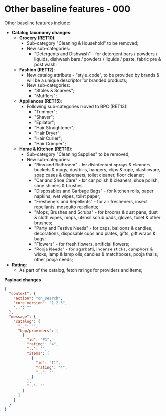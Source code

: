# Other baseline features - 000

Other baseline features include:

- **Catalog taxonomy changes**:
  - **Grocery (RET10)**:
    - Sub-category "Cleaning & Household" to be removed;
    - New sub-categories:
      - "Detergents and Dishwash" - for detergent bars / powders / liquids, dishwash bars / powders / liquids / paste, fabric pre & post wash;
  - **Fashion (RET12)**:
    - New catalog attribute - "style_code", to be provided by brands & will be a unique descriptor for branded products;
    - New sub-categories:
      - "Stoles & Scarves";
      - "Mufflers";
  - **Appliances (RET15)**:
    - Following sub-categories moved to BPC (RET13):
      - "Trimmer";
      - "Shaver";
      - "Epilator";
      - "Hair Straightener";
      - "Hair Dryer";
      - "Hair Curler";
      - "Hair Crimper";
  - **Home & Kitchen (RET16)**:
    - Sub-category "Cleaning Supplies" to be removed;
    - New sub-categories:
      - "Bins and Bathroom" - for disinfectant sprays & cleaners, buckets & mugs, dustbins, hangers, clips & rope, plasticware, soap cases & dispensers, toilet cleaner, floor cleaner;
      - "Car and Shoe Care" - for car polish & cleaners, shoe polish, shoe shiners & brushes;
      - "Disposables and Garbage Bags" - for kitchen rolls, paper napkins, wet wipes, toilet paper;
      - "Fresheners and Repellents" - for air fresheners, insect repellants, mosquito repellants;
      - "Mops, Brushes and Scrubs" - for brooms & dust pans, dust & cloth wipes, mops, utensil scrub pads, gloves, toilet & other brushes;
      - "Party and Festive Needs" - for caps, balloons & candles, decorations, disposable cups and plates, gifts, gift wraps & bags;
      - "Flowers" - for fresh flowers, artificial flowers;
      - "Pooja Needs" - for agarbatti, incense sticks, camphors & wicks, lamp & lamp oils, candles & matchboxes, pooja thalis, other pooja needs;
- **Rating**:
  - As part of the catalog, fetch ratings for providers and items;

**Payload changes**

```json
{
  "context": {
    "action": "on_search",
    "core_version": "1.2.5",
    "..": ""
  },
  "message": {
    "catalog": {
      "..": "",
      "bpp/providers": [
        {
          "id": "P1",
          "rating": "4",
          "..": "",
          "items": [
            {
              "id": "I1",
              "rating": "4",
              "..": ""
            }
          ],
          "..": ""
        }
      ]
    }
  }
}
```
